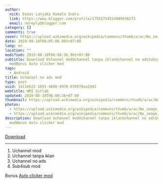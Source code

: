 ```yaml
---
author:
  nick: Dimas Lanjaka Kumala Indra
  link: https://www.blogger.com/profile/17555754514989936273
  email: noreply@blogger.com
category: []
comments: true
cover: https://upload.wikimedia.org/wikipedia/commons/thumb/a/ac/No_image_available.svg/2048px-No_image_available.svg.png
date: 2019-08-18T06:05:00.003+07:00
lang: en
location: ""
modified: 2019-08-18T06:06:36.901+07:00
subtitle: Download Uchannel modUchannel tanpa iklanUchannel no adsSubsub
  modBonus Auto clicker mod
tags:
  - Android
title: Uchannel no ads mod
type: post
uuid: 1a11eb22-1855-4888-8970-070978aa3341
webtitle: WMI Gitlab
updated: 2019-08-18T06:06:36+07:00
thumbnail: https://upload.wikimedia.org/wikipedia/commons/thumb/a/ac/No_image_available.svg/2048px-No_image_available.svg.png
photos:
  - https://upload.wikimedia.org/wikipedia/commons/thumb/a/ac/No_image_available.svg/2048px-No_image_available.svg.png
  - https://upload.wikimedia.org/wikipedia/commons/thumb/a/ac/No_image_available.svg/2048px-No_image_available.svg.png
description: Download Uchannel modUchannel tanpa iklanUchannel no adsSubsub
  modBonus Auto clicker mod
---
```


<div dir="ltr" style="text-align: left;" trbidi="on"><a href="https://www74.zippyshare.com/v/bm6KsF0Q/file.html" target="_blank" rel="noopener noreferer nofollow">Download</a> <br><hr><ol><li>Uchannel mod</li><li>Uchannel tanpa iklan</li><li>Uchannel no ads</li><li>Sub4sub mod</li></ol><div>Bonus&nbsp;<a href="https://www74.zippyshare.com/v/SKKuxfAr/file.html" rel="noopener noreferer nofollow">Auto clicker mod</a></div></div>